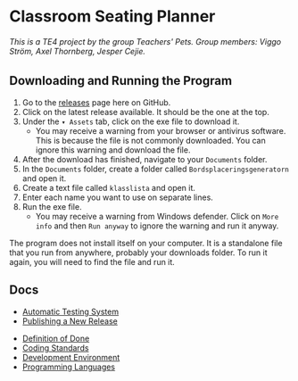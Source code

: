 # Classroom Seating Planner

###### This is a TE4 project by the group Teachers' Pets. Group members: Viggo Ström, Axel Thornberg, Jesper Cejie.

## Downloading and Running the Program

1.  Go to the [releases](https://github.com/NTIG-Uppsala/Classroom-Seating-Planner/releases) page here on GitHub.
2.  Click on the latest release available. It should be the one at the top.
3.  Under the `▾ Assets` tab, click on the exe file to download it.
    -   You may receive a warning from your browser or antivirus software. This is because the file is not commonly downloaded. You can ignore this warning and download the file.
4.  After the download has finished, navigate to your `Documents` folder.
5.  In the `Documents` folder, create a folder called `Bordsplaceringsgeneratorn` and open it.
6.  Create a text file called `klasslista` and open it.
7.  Enter each name you want to use on separate lines.
8.  Run the exe file.
    -   You may receive a warning from Windows defender. Click on `More info` and then `Run anyway` to ignore the warning and run it anyway.

The program does not install itself on your computer. It is a standalone file that you run from anywhere, probably your downloads folder. To run it again, you will need to find the file and run it.

## Docs

<!-- Below are the links to the guides/instructions -->
-   [Automatic Testing System](docs/testing.md)
-   [Publishing a New Release](docs/publishing-a-new-release.md)
<!-- Below are the links to the regulation docs -->
-   [Definition of Done](docs/definition-of-done.md)
-   [Coding Standards](docs/coding-standard.md)
-   [Development Environment](docs/development-environment.md)
-   [Programming Languages](docs/programming-languages.md)
